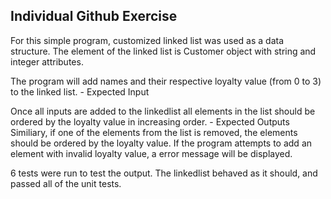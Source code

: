 ## Individual Github Exercise

For this simple program, customized linked list was used as a data structure. The element of the linked list is Customer object with string and integer attributes.

The program will add names and their respective loyalty value (from 0 to 3) to the linked list. - Expected Input

Once all inputs are added to the linkedlist all elements in the list should be ordered by the loyalty value in increasing order. - Expected Outputs
Similiary, if one of the elements from the list is removed, the elements should be ordered by the loyalty value.
If the program attempts to add an element with invalid loyalty value, a error message will be displayed.

6 tests were run to test the output. The linkedlist behaved as it should, and passed all of the unit tests.

